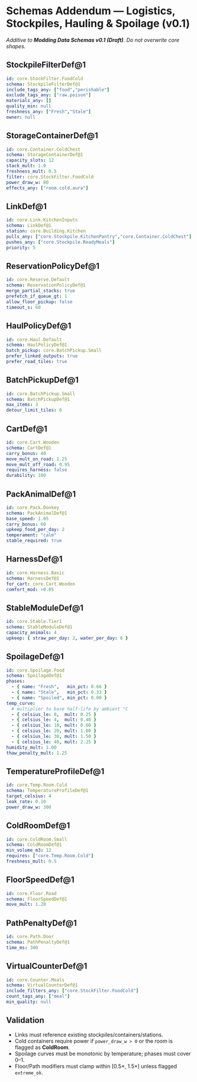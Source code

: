 # Schemas Addendum — Logistics, Stockpiles, Hauling & Spoilage (v0.1)
*Additive to **Modding Data Schemas v0.1 (Draft)**. Do not overwrite core shapes.*

## StockpileFilterDef@1
```yaml
id: core.StockFilter.FoodCold
schema: StockpileFilterDef@1
include_tags_any: ["food","perishable"]
exclude_tags_any: ["raw.poison"]
materials_any: []
quality_min: null
freshness_any: ["Fresh","Stale"]
owner: null
```
## StorageContainerDef@1
```yaml
id: core.Container.ColdChest
schema: StorageContainerDef@1
capacity_slots: 12
stack_mult: 1.0
freshness_mult: 0.5
filter: core.StockFilter.FoodCold
power_draw_w: 80
effects_any: ["room.cold.aura"]
```
## LinkDef@1
```yaml
id: core.Link.KitchenInputs
schema: LinkDef@1
station: core.Building.Kitchen
pulls_any: ["core.Stockpile.KitchenPantry","core.Container.ColdChest"]
pushes_any: ["core.Stockpile.ReadyMeals"]
priority: 5
```
## ReservationPolicyDef@1
```yaml
id: core.Reserve.Default
schema: ReservationPolicyDef@1
merge_partial_stacks: true
prefetch_if_queue_gt: 1
allow_floor_pickup: false
timeout_s: 60
```
## HaulPolicyDef@1
```yaml
id: core.Haul.Default
schema: HaulPolicyDef@1
batch_pickup: core.BatchPickup.Small
prefer_linked_outputs: true
prefer_road_tiles: true
```
## BatchPickupDef@1
```yaml
id: core.BatchPickup.Small
schema: BatchPickupDef@1
max_items: 3
detour_limit_tiles: 6
```
## CartDef@1
```yaml
id: core.Cart.Wooden
schema: CartDef@1
carry_bonus: 40
move_mult_on_road: 1.25
move_mult_off_road: 0.95
requires_harness: false
durability: 100
```
## PackAnimalDef@1
```yaml
id: core.Pack.Donkey
schema: PackAnimalDef@1
base_speed: 1.05
carry_bonus: 60
upkeep_food_per_day: 2
temperament: "calm"
stable_required: true
```
## HarnessDef@1
```yaml
id: core.Harness.Basic
schema: HarnessDef@1
for_cart: core.Cart.Wooden
comfort_mod: +0.05
```
## StableModuleDef@1
```yaml
id: core.Stable.Tier1
schema: StableModuleDef@1
capacity_animals: 4
upkeep: { straw_per_day: 2, water_per_day: 6 }
```
## SpoilageDef@1
```yaml
id: core.Spoilage.Food
schema: SpoilageDef@1
phases:
  - { name: "Fresh",   min_pct: 0.66 }
  - { name: "Stale",   min_pct: 0.33 }
  - { name: "Spoiled", min_pct: 0.00 }
temp_curve:
  # multiplier to base half-life by ambient °C
  - { celsius_le: 0,  mult: 0.25 }
  - { celsius_le: 4,  mult: 0.40 }
  - { celsius_le: 10, mult: 0.60 }
  - { celsius_le: 20, mult: 1.00 }
  - { celsius_le: 30, mult: 1.50 }
  - { celsius_le: 40, mult: 2.25 }
humidity_mult: 1.00
thaw_penalty_mult: 1.25
```
## TemperatureProfileDef@1
```yaml
id: core.Temp.Room.Cold
schema: TemperatureProfileDef@1
target_celsius: 4
leak_rate: 0.10
power_draw_w: 300
```
## ColdRoomDef@1
```yaml
id: core.ColdRoom.Small
schema: ColdRoomDef@1
min_volume_m3: 12
requires: ["core.Temp.Room.Cold"]
freshness_mult: 0.5
```
## FloorSpeedDef@1
```yaml
id: core.Floor.Road
schema: FloorSpeedDef@1
move_mult: 1.20
```
## PathPenaltyDef@1
```yaml
id: core.Path.Door
schema: PathPenaltyDef@1
time_ms: 300
```
## VirtualCounterDef@1
```yaml
id: core.Counter.Meals
schema: VirtualCounterDef@1
include_filters_any: ["core.StockFilter.FoodCold"]
count_tags_any: ["meal"]
min_quality: null
```

## Validation
- Links must reference existing stockpiles/containers/stations.
- Cold containers require power if `power_draw_w > 0` or the room is flagged as **ColdRoom**.
- Spoilage curves must be monotonic by temperature; phases must cover 0–1.
- Floor/Path modifiers must clamp within [0.5×, 1.5×] unless flagged `extreme_ok`.
